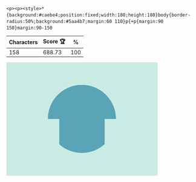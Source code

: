 `<p><p><style>*{background:#caebe4;position:fixed;width:180;height:180}body{border-radius:50%;background:#5aa4b7;margin:60 110}p{+p{margin:90 150}margin:90-150`

| Characters | Score 🏆 | %   |
| ---------- | -------- | --- |
| 158        | 688.73   | 100 |

![](/2025/Apr2025/27/20250427.png)
